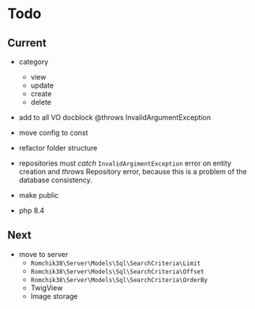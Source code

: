 # Todo

## Current

- category
  - view
  - update
  - create
  - delete

- add to all VO docblock @throws InvalidArgumentException
- move config to const
- refactor folder structure

- repositories must *catch* `InvalidArgimentException` error on entity creation and *throws* Repository error, because this is a problem of the database consistency.

- make public
- php 8.4

## Next

- move to server
  - `Romchik38\Server\Models\Sql\SearchCriteria\Limit`
  - `Romchik38\Server\Models\Sql\SearchCriteria\Offset`
  - `Romchik38\Server\Models\Sql\SearchCriteria\OrderBy`
  - TwigView
  - Image storage
  